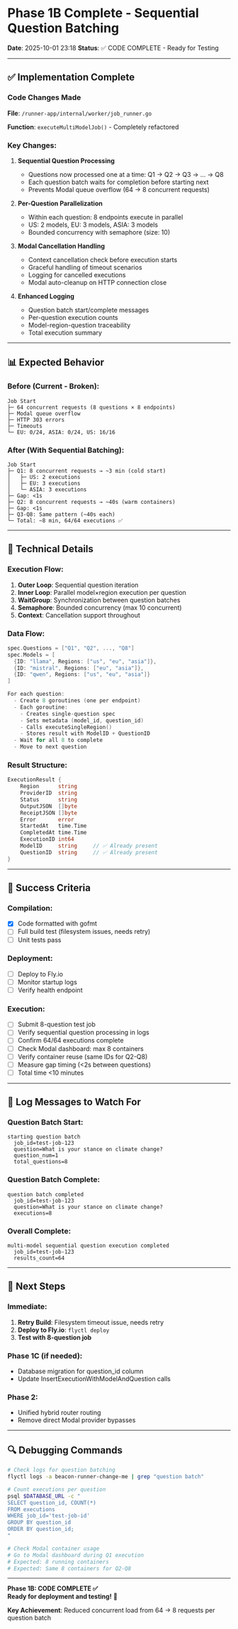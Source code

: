 # Phase 1B Complete - Sequential Question Batching

**Date**: 2025-10-01 23:18
**Status**: ✅ CODE COMPLETE - Ready for Testing

---

## ✅ Implementation Complete

### Code Changes Made

**File**: `/runner-app/internal/worker/job_runner.go`

**Function**: `executeMultiModelJob()` - Completely refactored

### Key Changes:

1. **Sequential Question Processing**
   - Questions now processed one at a time: Q1 → Q2 → Q3 → ... → Q8
   - Each question batch waits for completion before starting next
   - Prevents Modal queue overflow (64 → 8 concurrent requests)

2. **Per-Question Parallelization**
   - Within each question: 8 endpoints execute in parallel
   - US: 2 models, EU: 3 models, ASIA: 3 models
   - Bounded concurrency with semaphore (size: 10)

3. **Modal Cancellation Handling**
   - Context cancellation check before execution starts
   - Graceful handling of timeout scenarios
   - Logging for cancelled executions
   - Modal auto-cleanup on HTTP connection close

4. **Enhanced Logging**
   - Question batch start/complete messages
   - Per-question execution counts
   - Model-region-question traceability
   - Total execution summary

---

## 📊 Expected Behavior

### Before (Current - Broken):
```
Job Start
├─ 64 concurrent requests (8 questions × 8 endpoints)
├─ Modal queue overflow
├─ HTTP 303 errors
├─ Timeouts
└─ EU: 0/24, ASIA: 0/24, US: 16/16
```

### After (With Sequential Batching):
```
Job Start
├─ Q1: 8 concurrent requests → ~3 min (cold start)
│   ├─ US: 2 executions
│   ├─ EU: 3 executions
│   └─ ASIA: 3 executions
├─ Gap: <1s
├─ Q2: 8 concurrent requests → ~40s (warm containers)
├─ Gap: <1s
├─ Q3-Q8: Same pattern (~40s each)
└─ Total: ~8 min, 64/64 executions ✅
```

---

## 🔧 Technical Details

### Execution Flow:
1. **Outer Loop**: Sequential question iteration
2. **Inner Loop**: Parallel model×region execution per question
3. **WaitGroup**: Synchronization between question batches
4. **Semaphore**: Bounded concurrency (max 10 concurrent)
5. **Context**: Cancellation support throughout

### Data Flow:
```go
spec.Questions = ["Q1", "Q2", ..., "Q8"]
spec.Models = [
  {ID: "llama", Regions: ["us", "eu", "asia"]},
  {ID: "mistral", Regions: ["eu", "asia"]},
  {ID: "qwen", Regions: ["us", "eu", "asia"]}
]

For each question:
  - Create 8 goroutines (one per endpoint)
  - Each goroutine:
    - Creates single-question spec
    - Sets metadata (model_id, question_id)
    - Calls executeSingleRegion()
    - Stores result with ModelID + QuestionID
  - Wait for all 8 to complete
  - Move to next question
```

### Result Structure:
```go
ExecutionResult {
    Region      string
    ProviderID  string
    Status      string
    OutputJSON  []byte
    ReceiptJSON []byte
    Error       error
    StartedAt   time.Time
    CompletedAt time.Time
    ExecutionID int64
    ModelID     string     // ✅ Already present
    QuestionID  string     // ✅ Already present
}
```

---

## 🎯 Success Criteria

### Compilation:
- [x] Code formatted with gofmt
- [ ] Full build test (filesystem issues, needs retry)
- [ ] Unit tests pass

### Deployment:
- [ ] Deploy to Fly.io
- [ ] Monitor startup logs
- [ ] Verify health endpoint

### Execution:
- [ ] Submit 8-question test job
- [ ] Verify sequential question processing in logs
- [ ] Confirm 64/64 executions complete
- [ ] Check Modal dashboard: max 8 containers
- [ ] Verify container reuse (same IDs for Q2-Q8)
- [ ] Measure gap timing (<2s between questions)
- [ ] Total time <10 minutes

---

## 📝 Log Messages to Watch For

### Question Batch Start:
```
starting question batch
  job_id=test-job-123
  question=What is your stance on climate change?
  question_num=1
  total_questions=8
```

### Question Batch Complete:
```
question batch completed
  job_id=test-job-123
  question=What is your stance on climate change?
  executions=8
```

### Overall Complete:
```
multi-model sequential question execution completed
  job_id=test-job-123
  results_count=64
```

---

## 🚀 Next Steps

### Immediate:
1. **Retry Build**: Filesystem timeout issue, needs retry
2. **Deploy to Fly.io**: `flyctl deploy`
3. **Test with 8-question job**

### Phase 1C (if needed):
- Database migration for question_id column
- Update InsertExecutionWithModelAndQuestion calls

### Phase 2:
- Unified hybrid router routing
- Remove direct Modal provider bypasses

---

## 🔍 Debugging Commands

```bash
# Check logs for question batching
flyctl logs -a beacon-runner-change-me | grep "question batch"

# Count executions per question
psql $DATABASE_URL -c "
SELECT question_id, COUNT(*) 
FROM executions 
WHERE job_id='test-job-id' 
GROUP BY question_id 
ORDER BY question_id;
"

# Check Modal container usage
# Go to Modal dashboard during Q1 execution
# Expected: 8 running containers
# Expected: Same 8 containers for Q2-Q8
```

---

**Phase 1B: CODE COMPLETE ✅**  
**Ready for deployment and testing!** 🚀

**Key Achievement**: Reduced concurrent load from 64 → 8 requests per question batch
